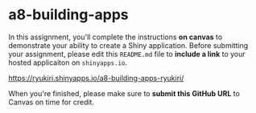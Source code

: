 # a8-building-apps
In this assignment, you'll complete the instructions **on canvas** to demonstrate your ability to create a Shiny application. Before submitting your assignment, please edit this `README.md` file to **include a link** to your hosted applicaiton on `shinyapps.io`. 

https://ryukiri.shinyapps.io/a8-building-apps-ryukiri/

When you're finished, please make sure to **submit this GitHub URL** to Canvas on time for credit.
